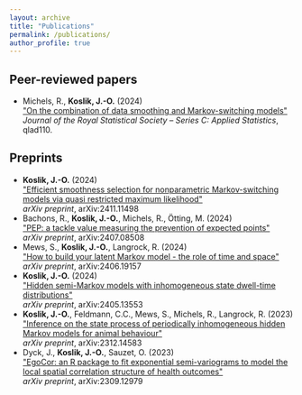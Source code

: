 ```yaml
---
layout: archive
title: "Publications"
permalink: /publications/
author_profile: true
---
```

## Peer-reviewed papers
- Michels, R., **Koslik, J.-O.** (2024)<br>
["On the combination of data smoothing and Markov-switching models"](https://academic.oup.com/jrsssc/advance-article-abstract/doi/10.1093/jrsssc/qlad110/7609864?login=false)<br>
*Journal of the Royal Statistical Society – Series C: Applied Statistics*, qlad110.

## Preprints
- **Koslik, J.-O.** (2024)<br>
["Efficient smoothness selection for nonparametric Markov-switching models via quasi restricted maximum likelihood"](https://arxiv.org/abs/2411.11498)<br>
*arXiv preprint*, arXiv:2411.11498
- Bachons, R., **Koslik, J.-O.**, Michels, R., Ötting, M. (2024)<br>
["PEP: a tackle value measuring the prevention of expected points"](https://arxiv.org/abs/2407.08508)<br>
*arXiv preprint*, arXiv:2407.08508
- Mews, S., **Koslik, J.-O.**, Langrock, R. (2024)<br>
["How to build your latent Markov model - the role of time and space"](https://arxiv.org/abs/2406.19157)<br>
*arXiv preprint*, arXiv:2406.19157
- **Koslik, J.-O.** (2024)<br>
["Hidden semi-Markov models with inhomogeneous state dwell-time distributions"](https://arxiv.org/abs/2405.13553)<br>
*arXiv preprint*, arXiv:2405.13553
- **Koslik, J.-O.**, Feldmann, C.C., Mews, S., Michels, R., Langrock, R. (2023)<br>
["Inference on the state process of periodically inhomogeneous hidden Markov models for animal behaviour"](https://arxiv.org/abs/2312.14583)<br>
*arXiv preprint*, arXiv:2312.14583
- Dyck, J., **Koslik, J.-O.**, Sauzet, O. (2023)<br>
["EgoCor: an R package to fit exponential semi-variograms to model the local spatial correlation structure of health outcomes"](https://arxiv.org/abs/2309.12979)<br>
*arXiv preprint*, arXiv:2309.12979

